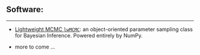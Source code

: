 ## Software:

---

* [Lightweight MCMC `lwMCMC`](https://pypi.org/project/lwMCMC/): an object-oriented parameter sampling class for Bayesian Inference. Powered entirely by NumPy. 

* more to come ...
